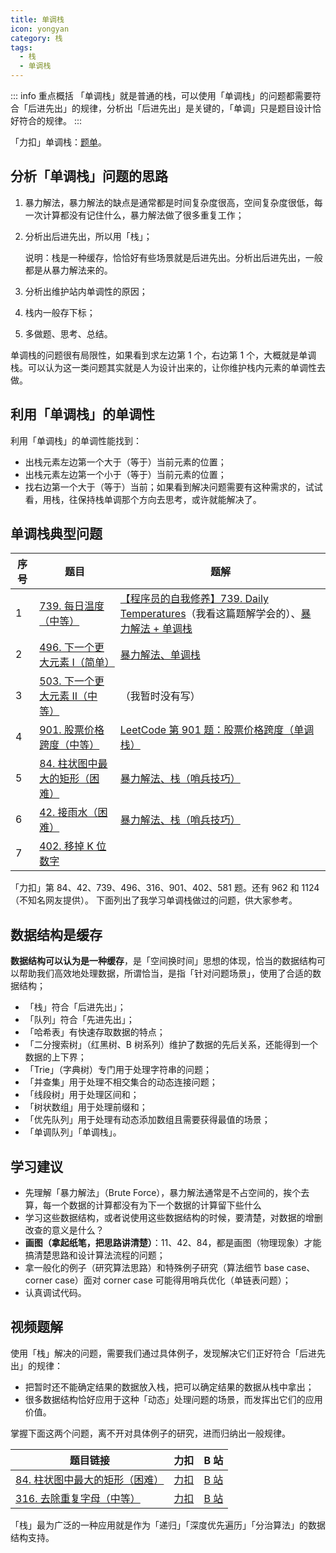 ```yaml
---
title: 单调栈
icon: yongyan
category: 栈
tags:
  - 栈
  - 单调栈
---
```


::: info 重点概括
「单调栈」就是普通的栈，可以使用「单调栈」的问题都需要符合「后进先出」的规律，分析出「后进先出」是关键的，「单调」只是题目设计恰好符合的规律。
:::

「力扣」单调栈：[题单](https://leetcode-cn.com/tag/monotonic-stack/problemset/)。

## 分析「单调栈」问题的思路

1. 暴力解法，暴力解法的缺点是通常都是时间复杂度很高，空间复杂度很低，每一次计算都没有记住什么，暴力解法做了很多重复工作；

2. 分析出后进先出，所以用「栈」；

   说明：栈是一种缓存，恰恰好有些场景就是后进先出。分析出后进先出，一般都是从暴力解法来的。

3. 分析出维护站内单调性的原因；
4. 栈内一般存下标；
5. 多做题、思考、总结。

单调栈的问题很有局限性，如果看到求左边第 1 个，右边第 1 个，大概就是单调栈。可以认为这一类问题其实就是人为设计出来的，让你维护栈内元素的单调性去做。

## 利用「单调栈」的单调性

利用「单调栈」的单调性能找到：

- 出栈元素左边第一个大于（等于）当前元素的位置；
- 出栈元素左边第一个小于（等于）当前元素的位置；
- 找右边第一个大于（等于）当前；如果看到解决问题需要有这种需求的，试试看，用栈，往保持栈单调那个方向去思考，或许就能解决了。

## 单调栈典型问题

| 序号 | 题目                                                                                               | 题解                                                                                                                                                                                                                                                                                                                  |
| ---- | -------------------------------------------------------------------------------------------------- | --------------------------------------------------------------------------------------------------------------------------------------------------------------------------------------------------------------------------------------------------------------------------------------------------------------------- |
| 1    | [739. 每日温度（中等）](https://leetcode-cn.com/problems/daily-temperatures/)                      | [【程序员的自我修养】739. Daily Temperatures](https://leetcode-cn.com/problems/daily-temperatures/solution/cheng-xu-yuan-de-zi-wo-xiu-yang-739-daily-temperat/)（我看这篇题解学会的）、[暴力解法 + 单调栈](https://leetcode-cn.com/problems/daily-temperatures/solution/bao-li-jie-fa-dan-diao-zhan-by-liweiwei1419/) |
| 2    | [496. 下一个更大元素 I（简单）](https://leetcode-cn.com/problems/next-greater-element-i/)          | [暴力解法、单调栈](https://leetcode-cn.com/problems/next-greater-element-i/solution/bao-li-jie-fa-dan-diao-zhan-by-liweiwei1419-2/)                                                                                                                                                                                   |
| 3    | [503. 下一个更大元素 II（中等）](https://leetcode-cn.com/problems/next-greater-element-ii/)        | （我暂时没有写）                                                                                                                                                                                                                                                                                                      |
| 4    | [901. 股票价格跨度（中等）](https://leetcode-cn.com/problems/online-stock-span/)                   | [LeetCode 第 901 题：股票价格跨度（单调栈）](https://blog.csdn.net/lw_power/article/details/103957702)                                                                                                                                                                                                                |
| 5    | [84. 柱状图中最大的矩形（困难）](https://leetcode-cn.com/problems/largest-rectangle-in-histogram/) | [暴力解法、栈（哨兵技巧）](https://leetcode-cn.com/problems/largest-rectangle-in-histogram/solution/bao-li-jie-fa-zhan-by-liweiwei1419/)                                                                                                                                                                              |
| 6    | [42. 接雨水（困难）](https://leetcode-cn.com/problems/trapping-rain-water/)                        | [暴力解法、栈（哨兵技巧）](https://leetcode-cn.com/problems/largest-rectangle-in-histogram/solution/bao-li-jie-fa-zhan-by-liweiwei1419/)                                                                                                                                                                              |
| 7    | [402. 移掉 K 位数字](https://leetcode-cn.com/problems/remove-k-digits/)                            |                                                                                                                                                                                                                                                                                                                       |

「力扣」第 84、42、739、496、316、901、402、581 题。还有 962 和 1124（不知名网友提供）。
下面列出了我学习单调栈做过的问题，供大家参考。

## 数据结构是缓存

**数据结构可以认为是一种缓存**，是「空间换时间」思想的体现，恰当的数据结构可以帮助我们高效地处理数据，所谓恰当，是指「针对问题场景」，使用了合适的数据结构；

- 「栈」符合「后进先出」；
- 「队列」符合「先进先出」；
- 「哈希表」有快速存取数据的特点；
- 「二分搜索树」（红黑树、B 树系列）维护了数据的先后关系，还能得到一个数据的上下界；
- 「Trie」（字典树）专门用于处理字符串的问题；
- 「并查集」用于处理不相交集合的动态连接问题；
- 「线段树」用于处理区间和；
- 「树状数组」用于处理前缀和；
- 「优先队列」用于处理有动态添加数组且需要获得最值的场景；
- 「单调队列」「单调栈」。

## 学习建议

- 先理解「暴力解法」（Brute Force），暴力解法通常是不占空间的，挨个去算，每一个数据的计算都没有为下一个数据的计算留下些什么
- 学习这些数据结构，或者说使用这些数据结构的时候，要清楚，对数据的增删改查的意义是什么？
- **画图（拿起纸笔，把思路讲清楚）**：11、42、84，都是画图（物理现象）才能搞清楚思路和设计算法流程的问题；
- 拿一般化的例子（研究算法思路）和特殊例子研究（算法细节 base case、corner case）面对 corner case 可能得用哨兵优化（单链表问题）；
- 认真调试代码。

## 视频题解

使用「栈」解决的问题，需要我们通过具体例子，发现解决它们正好符合「后进先出」的规律：

- 把暂时还不能确定结果的数据放入栈，把可以确定结果的数据从栈中拿出；
- 很多数据结构恰好应用于这种「动态」处理问题的场景，而发挥出它们的应用价值。

掌握下面这两个问题，离不开对具体例子的研究，进而归纳出一般规律。

| 题目链接                                                                                           | 力扣                                                                                                                                 | B 站                                                |
| -------------------------------------------------------------------------------------------------- | ------------------------------------------------------------------------------------------------------------------------------------ | --------------------------------------------------- |
| [84. 柱状图中最大的矩形（困难）](https://leetcode-cn.com/problems/largest-rectangle-in-histogram/) | [力扣](https://leetcode-cn.com/problems/largest-rectangle-in-histogram/solution/zhu-zhuang-tu-zhong-zui-da-de-ju-xing-by-leetcode-/) | [B 站](https://www.bilibili.com/video/BV16D4y1D7ed) |
| [316. 去除重复字母（中等）](https://leetcode-cn.com/problems/remove-duplicate-letters/)            | [力扣](https://leetcode-cn.com/problems/remove-duplicate-letters/solution/qu-chu-zhong-fu-zi-mu-by-leetcode-soluti-vuso/)            | [B 站](https://www.bilibili.com/video/BV1Tz4y167pC) |

「栈」最为广泛的一种应用就是作为「递归」「深度优先遍历」「分治算法」的数据结构支持。
